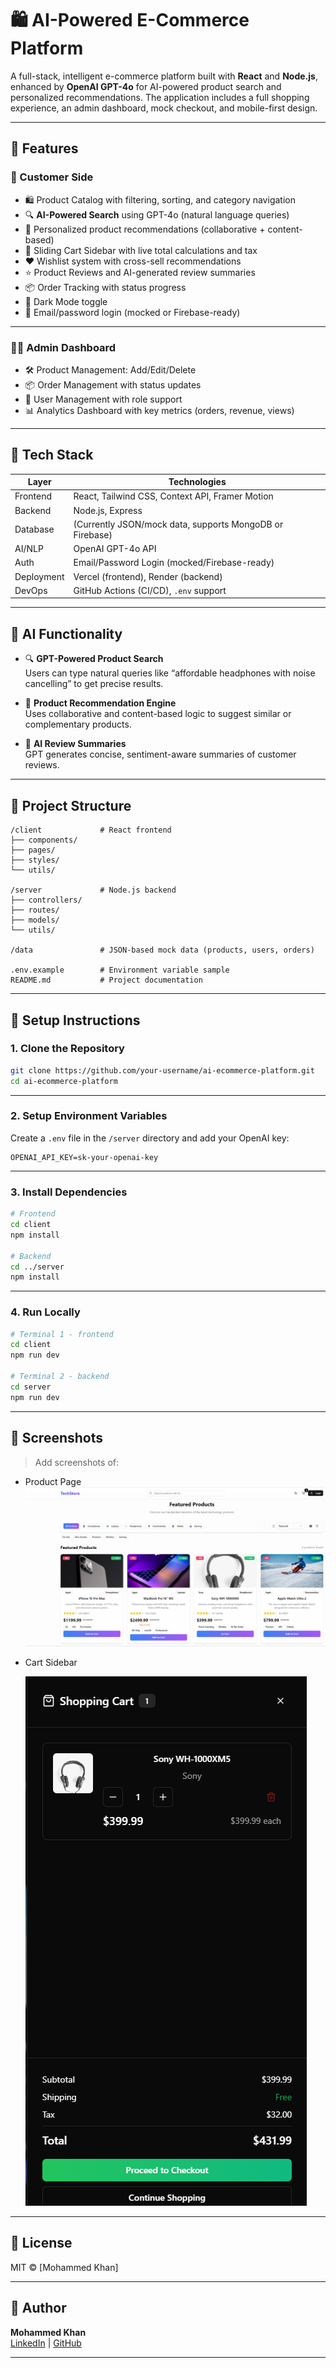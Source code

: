 # 🛍️ AI-Powered E-Commerce Platform

A full-stack, intelligent e-commerce platform built with **React** and **Node.js**, enhanced by **OpenAI GPT-4o** for AI-powered product search and personalized recommendations. The application includes a full shopping experience, an admin dashboard, mock checkout, and mobile-first design.

---

## 🚀 Features

### 🛒 Customer Side
- 🛍️ Product Catalog with filtering, sorting, and category navigation
- 🔍 **AI-Powered Search** using GPT-4o (natural language queries)
- 🤖 Personalized product recommendations (collaborative + content-based)
- 🛒 Sliding Cart Sidebar with live total calculations and tax
- ❤️ Wishlist system with cross-sell recommendations
- ⭐ Product Reviews and AI-generated review summaries
- 📦 Order Tracking with status progress
- 🌙 Dark Mode toggle
- 🔐 Email/password login (mocked or Firebase-ready)

---

### 👨‍💼 Admin Dashboard
- 🛠 Product Management: Add/Edit/Delete
- 📦 Order Management with status updates
- 👥 User Management with role support
- 📊 Analytics Dashboard with key metrics (orders, revenue, views)

---

## 🧱 Tech Stack

| Layer       | Technologies |
|-------------|--------------|
| Frontend    | React, Tailwind CSS, Context API, Framer Motion |
| Backend     | Node.js, Express |
| Database    | (Currently JSON/mock data, supports MongoDB or Firebase) |
| AI/NLP      | OpenAI GPT-4o API |
| Auth        | Email/Password Login (mocked/Firebase-ready) |
| Deployment  | Vercel (frontend), Render (backend) |
| DevOps      | GitHub Actions (CI/CD), `.env` support |

---

## 🧪 AI Functionality

- 🔍 **GPT-Powered Product Search**  
  Users can type natural queries like “affordable headphones with noise cancelling” to get precise results.

- 🤖 **Product Recommendation Engine**  
  Uses collaborative and content-based logic to suggest similar or complementary products.

- 🧠 **AI Review Summaries**  
  GPT generates concise, sentiment-aware summaries of customer reviews.

---

## 📂 Project Structure

```
/client             # React frontend
├── components/
├── pages/
├── styles/
└── utils/

/server             # Node.js backend
├── controllers/
├── routes/
├── models/
└── utils/

/data               # JSON-based mock data (products, users, orders)

.env.example        # Environment variable sample
README.md           # Project documentation
```

---

## 🔧 Setup Instructions

### 1. Clone the Repository

```bash
git clone https://github.com/your-username/ai-ecommerce-platform.git
cd ai-ecommerce-platform
```

---

### 2. Setup Environment Variables

Create a `.env` file in the `/server` directory and add your OpenAI key:

```env
OPENAI_API_KEY=sk-your-openai-key
```

---

### 3. Install Dependencies

```bash
# Frontend
cd client
npm install

# Backend
cd ../server
npm install
```

---

### 4. Run Locally

```bash
# Terminal 1 - frontend
cd client
npm run dev

# Terminal 2 - backend
cd server
npm run dev
```

---



## 📸 Screenshots

> Add screenshots of:
- Product Page
  ![alt text](screenshot/productPage.png)



- Cart Sidebar



   ![alt text](screenshot/checkout.png)

---


## 📄 License

MIT © [Mohammed Khan]

---

## 👤 Author

**Mohammed Khan**  
[LinkedIn](https://linkedin.com/in/mohammedzkhan) | [GitHub](https://github.com/mzskhan626)

---


